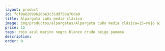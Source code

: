 ```yaml
---
layout: product
id: fcf8a82099626be3c35dd758a76da9
title: Alpargata cuña media clásica
image: img/productos/alpargatas/Alpargata cuña media clásica=15=rojo azul marino negro blanco crudo beige panamá.webp
price: 15
tags: rojo azul marino negro blanco crudo beige panamá
description: 
order: 0
---
```

